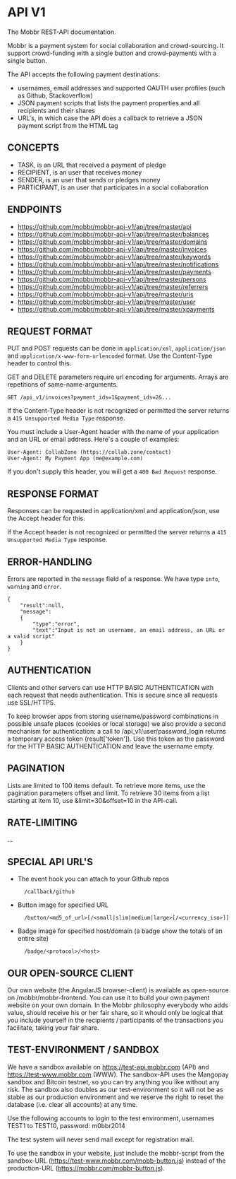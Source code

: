 API V1
======

The Mobbr REST-API documentation.

Mobbr is a payment system for social collaboration and crowd-sourcing. It support crowd-funding with a single button and crowd-payments with a single button.

The API accepts the following payment destinations:
- usernames, email addresses and supported OAUTH user profiles (such as Github, Stackoverflow)
- JSON payment scripts that lists the payment properties and all recipients and their shares
- URL's, in which case the API does a callback to retrieve a JSON payment script from the <metadata name="participation" content="..." /> HTML tag

CONCEPTS
--------
- TASK, is an URL that received a payment of pledge
- RECIPIENT, is an user that receives money
- SENDER, is an user that sends or pledges money
- PARTICIPANT, is an user that participates in a social collaboration

ENDPOINTS
-----------------

- https://github.com/mobbr/mobbr-api-v1/api/tree/master/api
- https://github.com/mobbr/mobbr-api-v1/api/tree/master/balances
- https://github.com/mobbr/mobbr-api-v1/api/tree/master/domains
- https://github.com/mobbr/mobbr-api-v1/api/tree/master/invoices
- https://github.com/mobbr/mobbr-api-v1/api/tree/master/keywords
- https://github.com/mobbr/mobbr-api-v1/api/tree/master/notifications
- https://github.com/mobbr/mobbr-api-v1/api/tree/master/payments
- https://github.com/mobbr/mobbr-api-v1/api/tree/master/persons
- https://github.com/mobbr/mobbr-api-v1/api/tree/master/referrers
- https://github.com/mobbr/mobbr-api-v1/api/tree/master/uris
- https://github.com/mobbr/mobbr-api-v1/api/tree/master/user
- https://github.com/mobbr/mobbr-api-v1/api/tree/master/xpayments

REQUEST FORMAT
--------------

PUT and POST requests can be done in `application/xml`, `application/json` and `application/x-www-form-urlencoded` format. Use the Content-Type header to control this.

GET and DELETE parameters require url encoding for arguments. Arrays are repetitions of same-name-arguments.

    GET /api_v1/invoices?payment_ids=1&payment_ids=2&...

If the Content-Type header is not recognized or permitted the server returns a `415 Unsupported Media Type` response.

You must include a User-Agent header with the name of your application and an URL or email address. Here's a couple of examples:

    User-Agent: CollabZone (https://collab.zone/contact)
    User-Agent: My Payment App (me@example.com)
     
If you don't supply this header, you will get a `400 Bad Request` response.

RESPONSE FORMAT
---------------

Responses can be requested in application/xml and application/json, use the Accept header for this.

If the Accept header is not recognized or permitted the server returns a `415 Unsupported Media Type` response.

ERROR-HANDLING
--------------

Errors are reported in the `message` field of a response. We have type `info`, `warning` and `error`. 

    {
        "result":null,
        "message": 
        {
            "type":"error",
            "text":"Input is not an username, an email address, an URL or a valid script"
        }
    }

AUTHENTICATION
--------------

Clients and other servers can use HTTP BASIC AUTHENTICATION with each request that needs authentication. This is secure since all requests use SSL/HTTPS.

To keep browser apps from storing username/password combinations in possible unsafe places (cookies or local storage) we also provide a second mechanism for authentication: a call to /api_v1/user/password_login returns a temporary access token (result['token']). Use this token as the password for the HTTP BASIC AUTHENTICATION and leave the username empty.

PAGINATION
----------

Lists are limited to 100 items default. To retrieve more items, use the pagination parameters offset and limit. To retrieve 30 items from a list starting at item 10, use &limit=30&offset=10 in the API-call.

RATE-LIMITING
-------------

...

SPECIAL API URL'S
-----------------

- The event hook you can attach to your Github repos

        /callback/github

- Button image for specified URL

        /button/<md5_of_url>[/<small|slim|medium|large>[/<currency_iso>]]

- Badge image for specified host/domain (a badge show the totals of an entire site)

        /badge/<protocol>/<host>

OUR OPEN-SOURCE CLIENT
----------------------

Our own website (the AngularJS browser-client) is available as open-source on /mobbr/mobbr-frontend. You can use it to build your own payment website on your own domain. In the Mobbr philosophy everybody who adds value, should receive his or her fair share, so it whould only be logical that you include yourself in the recipients / participants of the transactions you facilitate, taking your fair share.

TEST-ENVIRONMENT / SANDBOX
--------------------------

We have a sandbox available on https://test-api.mobbr.com (API) and https://test-www.mobbr.com (WWW). The sandbox-API uses the Mangopay sandbox and Bitcoin testnet, so you can try anything you like without any risk. The sandbox also doubles as our test-environment so it will not be as stable as our production environment and we reserve the right to reset the database (i.e. clear all accounts) at any time.

Use the following accounts to login to the test environment, usernames TEST1 to TEST10, password: m0bbr2014

The test system will never send mail except for registration mail.

To use the sandbox in your website, just include the mobbr-script from the sandbox-URL (https://test-www.mobbr.com/mobb-button.js) instead of the production-URL (https://mobbr.com/mobbr-button.js).


